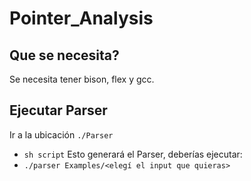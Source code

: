 # Pointer_Analysis

## Que se necesita?
Se necesita tener bison, flex y gcc.

## Ejecutar Parser
Ir a la ubicación `./Parser`
- `sh script`
Esto generará el Parser, deberías ejecutar:
- `./parser Examples/<elegí el input que quieras>`
